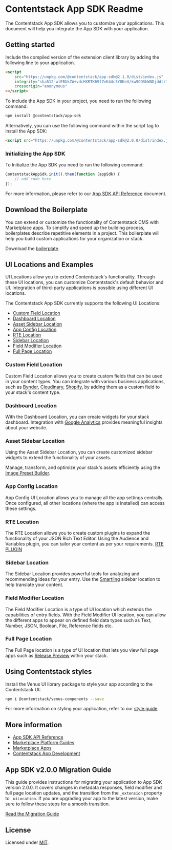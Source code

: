 # Contentstack App SDK Readme

The Contentstack App SDK allows you to customize your applications. This document will help you integrate the App SDK with your application.

## Getting started

Include the compiled version of the extension client library by adding the following line to your application.

```html
<script
    src="https://unpkg.com/@contentstack/app-sdk@2.1.0/dist/index.js"
    integrity="sha512-wlEBUkZA+vdcHXRTK69fZvK44c5Y8KeU/kw9OOShWNDjddtrIB8a1lfbLjH5nKWQqkWZ2L9VYEqr96P7qx3ZZg=="
    crossorigin="anonymous"
></script>
```

To include the App SDK in your project, you need to run the following command:

```sh
npm install @contentstack/app-sdk
```

Alternatively, you can use the following command within the script tag to install the App SDK:

```html
<script src="https://unpkg.com/@contentstack/app-sdk@2.0.0/dist/index.js"></script>
```

### Initializing the App SDK

To Initialize the App SDK you need to run the following command:

```js
ContentstackAppSdk.init().then(function (appSdk) {
    // add code here
});
```

For more information, please refer to our [App SDK API Reference](https://github.com/contentstack/app-sdk-docs#contentstack-app-sdk-api-reference) document.

## Download the Boilerplate

You can extend or customize the functionality of Contentstack CMS with Marketplace apps. To simplify and speed up the building process, boilerplates describe repetitive elements in a project. This boilerplate will help you build custom applications for your organization or stack.

Download the [boilerplate](https://github.com/contentstack/marketplace-app-boilerplate/archive/refs/heads/master.zip).

## UI Locations and Examples

UI Locations allow you to extend Contentstack's functionality. Through these UI locations, you can customize Contentstack's default behavior and UI. Integration of third-party applications is possible using different UI locations.

The Contentstack App SDK currently supports the following UI Locations:

-   [Custom Field Location](https://www.contentstack.com/docs/developers/developer-hub/custom-field-location)
-   [Dashboard Location](https://www.contentstack.com/docs/developers/developer-hub/dashboard-location)
-   [Asset Sidebar Location](https://www.contentstack.com/docs/developers/developer-hub/asset-sidebar-location)
-   [App Config Location](https://www.contentstack.com/docs/developers/developer-hub/app-config-location)
-   [RTE Location](https://www.contentstack.com/docs/developers/developer-hub/rte-location)
-   [Sidebar Location](https://www.contentstack.com/docs/developers/developer-hub/sidebar-location)
-   [Field Modifier Location](https://www.contentstack.com/docs/developers/developer-hub/field-modifier-location/)
-   [Full Page Location](https://www.contentstack.com/docs/developers/developer-hub/full-page-location)

### Custom Field Location

Custom Field Location allows you to create custom fields that can be used in your content types. You can integrate with various business applications, such as [Bynder](https://www.contentstack.com/docs/developers/marketplace-apps/bynder), [Cloudinary](https://www.contentstack.com/docs/developers/marketplace-apps/cloudinary), [Shopify](https://www.contentstack.com/docs/developers/marketplace-apps/shopify), by adding them as a custom field to your stack's content type.

### Dashboard Location

With the Dashboard Location, you can create widgets for your stack dashboard. Integration with [Google Analytics](https://www.contentstack.com/docs/developers/marketplace-apps/google-analytics/) provides meaningful insights about your website.

### Asset Sidebar Location

Using the Asset Sidebar Location, you can create customized sidebar widgets to extend the functionality of your assets.

Manage, transform, and optimize your stack's assets efficiently using the [Image Preset Builder](https://www.contentstack.com/docs/developers/marketplace-apps/image-preset-builder).

### App Config Location

App Config UI Location allows you to manage all the app settings centrally. Once configured, all other locations (where the app is installed) can access these settings.

### RTE Location

The RTE Location allows you to create custom plugins to expand the functionality of your JSON Rich Text Editor. Using the Audience and Variables plugin, you can tailor your content as per your requirements. [RTE PLUGIN](docs/rte-plugin.md)

### Sidebar Location

The Sidebar Location provides powerful tools for analyzing and recommending ideas for your entry. Use the [Smartling](https://help.smartling.com/hc/en-us/articles/4865477629083) sidebar location to help translate your content.

### Field Modifier Location

The Field Modifier Location is a type of UI location which extends the capabilities of entry fields. With the Field Modifier UI location, you can allow the different apps to appear on defined field data types such as Text, Number, JSON, Boolean, File, Reference fields etc.

### Full Page Location

The Full Page location is a type of UI location that lets you view full page apps such as [Release Preview](https://www.contentstack.com/docs/developers/marketplace-apps/release-preview) within your stack.

## Using Contentstack styles

Install the Venus UI library package to style your app according to the Contentstack UI:

```sh
npm i @contentstack/venus-components --save
```

For more information on styling your application, refer to our [style guide](https://www.contentstack.com/docs/developers/venus-component-library/).

## More information

-   [App SDK API Reference](https://github.com/contentstack/app-sdk-docs#readme)
-   [Marketplace Platform Guides](https://www.contentstack.com/docs/developers/marketplace-platform-guides/)
-   [Marketplace Apps](https://www.contentstack.com/docs/developers/marketplace-apps/)
-   [Contentstack App Development](https://www.contentstack.com/docs/developers/developer-hub/)

## App SDK v2.0.0 Migration Guide

This guide provides instructions for migrating your application to App SDK version 2.0.0. It covers changes in metadata responses, field modifier and full page location updates, and the transition from the `_extension` property to `_uiLocation`. If you are upgrading your app to the latest version, make sure to follow these steps for a smooth transition.

[Read the Migration Guide](./docs/app-sdk-v2-migration.md)

## License

Licensed under [MIT](https://opensource.org/licenses/MIT).